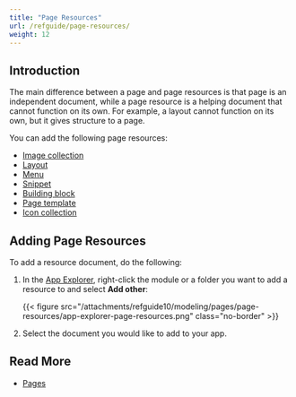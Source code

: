 ```yaml
---
title: "Page Resources"
url: /refguide/page-resources/
weight: 12
---
```


## Introduction

The main difference between a page and page resources is that page is an independent document, while a page resource is a helping document that cannot function on its own. For example, a layout cannot function on its own, but it gives structure to a page. 

You can add the following page resources:

* [Image collection](/refguide/image-collection/)
* [Layout](/refguide/layout/)
* [Menu](/refguide/menu/)
* [Snippet](/refguide/snippet/)
* [Building block](/refguide/building-block/)
* [Page template](/refguide/page-templates/)
* [Icon collection](/refguide/icon-collection/)

## Adding Page Resources

To add a resource document, do the following:

1. In the [App Explorer](/refguide/app-explorer/), right-click the module or a folder you want to add a resource to and select **Add other**:

    {{< figure src="/attachments/refguide10/modeling/pages/page-resources/app-explorer-page-resources.png" class="no-border" >}}

2. Select the document you would like to add to your app.

## Read More

* [Pages](/refguide/pages/)
